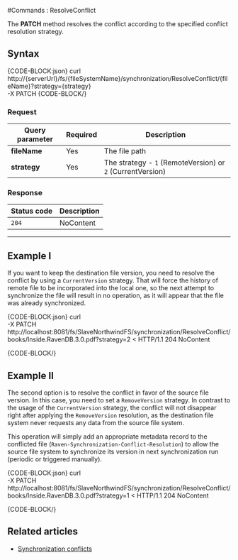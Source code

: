 #Commands : ResolveConflict

The **PATCH** method resolves the conflict according to the specified conflict resolution strategy.

## Syntax

{CODE-BLOCK:json}
curl \
	http://{serverUrl}/fs/{fileSystemName}/synchronization/ResolveConflict/{fileName}?strategy={strategy}  \
	-X PATCH 
{CODE-BLOCK/}

### Request

| Query parameter | Required | Description |
| ------------- | -- | ---- |
| **fileName** | Yes | The file path |
| **strategy** | Yes | The strategy -  `1` (RemoteVersion) or `2` (CurrentVersion) |

### Response

| Status code | Description |
| ----------- | - |
| `204` | NoContent |

<hr />


## Example I

If you want to keep the destination file version, you need to resolve the conflict by using a `CurrentVersion` strategy. 
That will force the history of remote file to be incorporated into the local one, so the next attempt to synchronize the file will result in no operation, as it will appear that the file was already synchronized.

{CODE-BLOCK:json}
curl \
	-X PATCH http://localhost:8081/fs/SlaveNorthwindFS/synchronization/ResolveConflict/books/Inside.RavenDB.3.0.pdf?strategy=2
< HTTP/1.1 204 NoContent

{CODE-BLOCK/}

## Example II

The second option is to resolve the conflict in favor of the source file version. In this case, you need to set a `RemoveVersion` strategy.
In contrast to the usage of the `CurrentVersion` strategy, the conflict will not disappear right after applying the `RemoveVersion` resolution, as the destination file system never requests any data from the source file system.

This operation will simply add an appropriate metadata record to the conflicted file (`Raven-Synchronization-Conflict-Resolution`) to allow the source file system to synchronize its version in next synchronization run (periodic or triggered manually).

{CODE-BLOCK:json}
curl \
	-X PATCH http://localhost:8081/fs/SlaveNorthwindFS/synchronization/ResolveConflict/books/Inside.RavenDB.3.0.pdf?strategy=1
< HTTP/1.1 204 NoContent

{CODE-BLOCK/}

## Related articles

- [Synchronization conflicts](../../../../synchronization/conflicts)